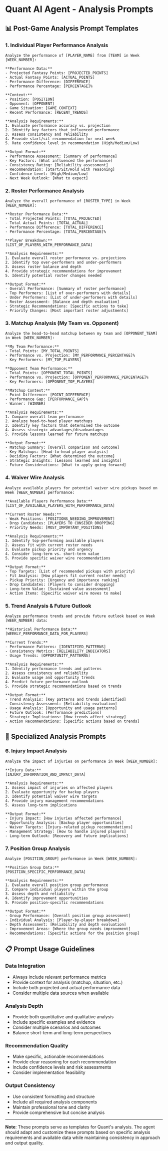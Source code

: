 # Quant AI Agent - Analysis Prompts

## 📊 **Post-Game Analysis Prompt Templates**

### **1. Individual Player Performance Analysis**

```
Analyze the performance of [PLAYER_NAME] from [TEAM] in Week [WEEK_NUMBER]:

**Performance Data:**
- Projected Fantasy Points: [PROJECTED_POINTS]
- Actual Fantasy Points: [ACTUAL_POINTS]
- Performance Difference: [DIFFERENCE]
- Performance Percentage: [PERCENTAGE]%

**Context:**
- Position: [POSITION]
- Opponent: [OPPONENT]
- Game Situation: [GAME_CONTEXT]
- Recent Performance: [RECENT_TRENDS]

**Analysis Requirements:**
1. Evaluate performance accuracy vs. projection
2. Identify key factors that influenced performance
3. Assess consistency and reliability
4. Provide start/sit recommendation for next week
5. Rate confidence level in recommendation (High/Medium/Low)

**Output Format:**
- Performance Assessment: [Summary of performance]
- Key Factors: [What influenced the performance]
- Consistency Rating: [Reliability assessment]
- Recommendation: [Start/Sit/Hold with reasoning]
- Confidence Level: [High/Medium/Low]
- Next Week Outlook: [What to expect]
```

### **2. Roster Performance Analysis**

```
Analyze the overall performance of [ROSTER_TYPE] in Week [WEEK_NUMBER]:

**Roster Performance Data:**
- Total Projected Points: [TOTAL_PROJECTED]
- Total Actual Points: [TOTAL_ACTUAL]
- Performance Difference: [TOTAL_DIFFERENCE]
- Performance Percentage: [TOTAL_PERCENTAGE]%

**Player Breakdown:**
[LIST_OF_PLAYERS_WITH_PERFORMANCE_DATA]

**Analysis Requirements:**
1. Evaluate overall roster performance vs. projections
2. Identify top over-performers and under-performers
3. Assess roster balance and depth
4. Provide strategic recommendations for improvement
5. Identify potential roster changes needed

**Output Format:**
- Overall Performance: [Summary of roster performance]
- Top Performers: [List of over-performers with details]
- Under Performers: [List of under-performers with details]
- Roster Assessment: [Balance and depth evaluation]
- Strategic Recommendations: [Specific actions to take]
- Priority Changes: [Most important roster adjustments]
```

### **3. Matchup Analysis (My Team vs. Opponent)**

```
Analyze the head-to-head matchup between my team and [OPPONENT_TEAM] in Week [WEEK_NUMBER]:

**My Team Performance:**
- Total Points: [MY_TOTAL_POINTS]
- Performance vs. Projection: [MY_PERFORMANCE_PERCENTAGE]%
- Key Performers: [MY_TOP_PLAYERS]

**Opponent Team Performance:**
- Total Points: [OPPONENT_TOTAL_POINTS]
- Performance vs. Projection: [OPPONENT_PERFORMANCE_PERCENTAGE]%
- Key Performers: [OPPONENT_TOP_PLAYERS]

**Matchup Context:**
- Point Difference: [POINT_DIFFERENCE]
- Performance Gap: [PERFORMANCE_GAP]%
- Winner: [WINNER]

**Analysis Requirements:**
1. Compare overall team performance
2. Analyze head-to-head player matchups
3. Identify key factors that determined the outcome
4. Assess strategic advantages/disadvantages
5. Provide lessons learned for future matchups

**Output Format:**
- Matchup Summary: [Overall comparison and outcome]
- Key Matchups: [Head-to-head player analysis]
- Deciding Factors: [What determined the outcome]
- Strategic Insights: [Lessons learned and insights]
- Future Considerations: [What to apply going forward]
```

### **4. Waiver Wire Analysis**

```
Analyze available players for potential waiver wire pickups based on Week [WEEK_NUMBER] performance:

**Available Players Performance Data:**
[LIST_OF_AVAILABLE_PLAYERS_WITH_PERFORMANCE_DATA]

**Current Roster Needs:**
- Weak Positions: [POSITIONS_NEEDING_IMPROVEMENT]
- Drop Candidates: [PLAYERS_TO_CONSIDER_DROPPING]
- Priority Needs: [MOST_IMPORTANT_POSITIONS]

**Analysis Requirements:**
1. Identify top-performing available players
2. Assess fit with current roster needs
3. Evaluate pickup priority and urgency
4. Consider long-term vs. short-term value
5. Provide specific waiver wire recommendations

**Output Format:**
- Top Targets: [List of recommended pickups with priority]
- Fit Analysis: [How players fit current roster needs]
- Pickup Priority: [Urgency and importance ranking]
- Drop Candidates: [Players to consider dropping]
- Long-term Value: [Sustained value assessment]
- Action Items: [Specific waiver wire moves to make]
```

### **5. Trend Analysis & Future Outlook**

```
Analyze performance trends and provide future outlook based on Week [WEEK_NUMBER] data:

**Historical Performance Data:**
[WEEKLY_PERFORMANCE_DATA_FOR_PLAYERS]

**Current Trends:**
- Performance Patterns: [IDENTIFIED_PATTERNS]
- Consistency Metrics: [RELIABILITY_INDICATORS]
- Usage Trends: [OPPORTUNITY_PATTERNS]

**Analysis Requirements:**
1. Identify performance trends and patterns
2. Assess consistency and reliability
3. Evaluate usage and opportunity trends
4. Predict future performance outlook
5. Provide strategic recommendations based on trends

**Output Format:**
- Trend Analysis: [Key patterns and trends identified]
- Consistency Assessment: [Reliability evaluation]
- Usage Analysis: [Opportunity and usage patterns]
- Future Outlook: [Performance predictions]
- Strategic Implications: [How trends affect strategy]
- Action Recommendations: [Specific actions based on trends]
```

## 🎯 **Specialized Analysis Prompts**

### **6. Injury Impact Analysis**

```
Analyze the impact of injuries on performance in Week [WEEK_NUMBER]:

**Injury Data:**
[INJURY_INFORMATION_AND_IMPACT_DATA]

**Analysis Requirements:**
1. Assess impact of injuries on affected players
2. Evaluate opportunity for backup players
3. Identify potential waiver wire targets
4. Provide injury management recommendations
5. Assess long-term implications

**Output Format:**
- Injury Impact: [How injuries affected performance]
- Opportunity Analysis: [Backup player opportunities]
- Waiver Targets: [Injury-related pickup recommendations]
- Management Strategy: [How to handle injured players]
- Long-term Outlook: [Recovery and future implications]
```

### **7. Position Group Analysis**

```
Analyze [POSITION_GROUP] performance in Week [WEEK_NUMBER]:

**Position Group Data:**
[POSITION_SPECIFIC_PERFORMANCE_DATA]

**Analysis Requirements:**
1. Evaluate overall position group performance
2. Compare individual players within the group
3. Assess depth and reliability
4. Identify improvement opportunities
5. Provide position-specific recommendations

**Output Format:**
- Group Performance: [Overall position group assessment]
- Individual Analysis: [Player-by-player breakdown]
- Depth Assessment: [Reliability and depth evaluation]
- Improvement Areas: [Where the group needs improvement]
- Recommendations: [Specific actions for the position group]
```

## 📋 **Prompt Usage Guidelines**

### **Data Integration**
- Always include relevant performance metrics
- Provide context for analysis (matchup, situation, etc.)
- Include both projected and actual performance data
- Consider multiple data sources when available

### **Analysis Depth**
- Provide both quantitative and qualitative analysis
- Include specific examples and evidence
- Consider multiple scenarios and outcomes
- Balance short-term and long-term perspectives

### **Recommendation Quality**
- Make specific, actionable recommendations
- Provide clear reasoning for each recommendation
- Include confidence levels and risk assessments
- Consider implementation feasibility

### **Output Consistency**
- Use consistent formatting and structure
- Include all required analysis components
- Maintain professional tone and clarity
- Provide comprehensive but concise analysis

---

**Note**: These prompts serve as templates for Quant's analysis. The agent should adapt and customize these prompts based on specific analysis requirements and available data while maintaining consistency in approach and output quality.

